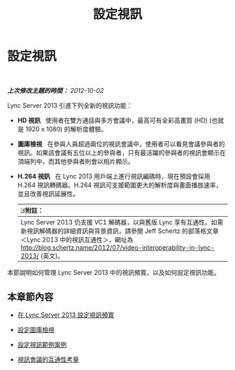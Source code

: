 ﻿---
title: 設定視訊
TOCTitle: 設定視訊
ms:assetid: dadfb7f3-dfd6-4847-b137-17dacafd7368
ms:mtpsurl: https://technet.microsoft.com/zh-tw/library/JJ205307(v=OCS.15)
ms:contentKeyID: 49292509
ms.date: 08/10/2015
mtps_version: v=OCS.15
ms.translationtype: HT
---

# 設定視訊

 

_**上次修改主題的時間：** 2012-10-02_

Lync Server 2013 引進下列全新的視訊功能：

  - **HD 視訊**   使用者在雙方通話與多方會議中，最高可有全彩高畫質 (HD) (也就是 1920 x 1080) 的解析度體驗。

  - **圖庫檢視**   在參與人員超過兩位的視訊會議中，使用者可以看見會議參與者的視訊。如果該會議有五位以上的參與者，只有最活躍的參與者的視訊會顯示在頂端列中，而其他參與者則會以相片顯示。

  - **H.264 視訊**   在 Lync 2013 用戶端上進行視訊編碼時，現在預設會採用 H.264 視訊轉碼器。H.264 視訊可支援範圍更大的解析度與畫面播放速率，並且改善視訊延展性。
    
    <table>
    <thead>
    <tr class="header">
    <th><img src="images/Gg398811.note(OCS.15).gif" title="note" alt="note" />附註：</th>
    </tr>
    </thead>
    <tbody>
    <tr class="odd">
    <td>Lync Server 2013 仍支援 VC1 解碼器，以與舊版 Lync 享有互通性。如需新視訊解碼器的詳細資訊與背景資訊，請參閱 Jeff Schertz 的部落格文章＜Lync 2013 中的視訊互通性＞，網址為 <a href="http://blog.schertz.name/2012/07/video-interoperability-in-lync-2013/" class="uri">http://blog.schertz.name/2012/07/video-interoperability-in-lync-2013/</a> (英文)。</td>
    </tr>
    </tbody>
    </table>


本節說明如何管理 Lync Server 2013 中的視訊頻寬，以及如何設定視訊功能。

## 本章節內容

  - [在 Lync Server 2013 設定視訊頻寬](lync-server-2013-configuring-video-bandwidth.md)

  - [設定圖庫檢視](lync-server-2013-configuring-gallery-view.md)

  - [設定視訊範例案例](lync-server-2013-configuring-video-example-scenarios.md)

  - [視訊會議的互通性考量](lync-server-2013-interoperability-considerations-for-video-conferencing.md)

